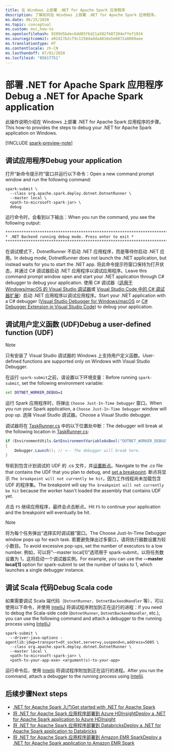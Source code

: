 ```yaml
---
title: 在 Windows 上部署 .NET for Apache Spark 应用程序
description: 了解如何在 Windows 上部署 .NET for Apache Spark 应用程序。
ms.date: 06/25/2020
ms.topic: conceptual
ms.custom: mvc,how-to
ms.openlocfilehash: 9209d5bdec6dd85f6d21a502fb07204effef1934
ms.sourcegitcommit: e02d17b2cf9c1258dadda4810a5e6072a0089aee
ms.translationtype: HT
ms.contentlocale: zh-CN
ms.lasthandoff: 07/01/2020
ms.locfileid: "85617751"
---
```

# <a name="debug-a-net-for-apache-spark-application"></a><span data-ttu-id="33837-103">部署 .NET for Apache Spark 应用程序</span><span class="sxs-lookup"><span data-stu-id="33837-103">Debug a .NET for Apache Spark application</span></span>

<span data-ttu-id="33837-104">此操作说明介绍在 Windows 上部署 .NET for Apache Spark 应用程序的步骤。</span><span class="sxs-lookup"><span data-stu-id="33837-104">This how-to provides the steps to debug your .NET for Apache Spark application on Windows.</span></span>

[!INCLUDE [spark-preview-note](../../../includes/spark-preview-note.md)]

## <a name="debug-your-application"></a><span data-ttu-id="33837-105">调试应用程序</span><span class="sxs-lookup"><span data-stu-id="33837-105">Debug your application</span></span>

<span data-ttu-id="33837-106">打开“新命令提示符”窗口并运行以下命令：</span><span class="sxs-lookup"><span data-stu-id="33837-106">Open a new command prompt window and run the following command:</span></span>

```shell
spark-submit \
  --class org.apache.spark.deploy.dotnet.DotnetRunner \
  --master local \
  <path-to-microsoft-spark-jar> \
  debug
```

<span data-ttu-id="33837-107">运行命令时，会看到以下输出：</span><span class="sxs-lookup"><span data-stu-id="33837-107">When you run the command, you see the following output:</span></span>

```console
***********************************************************************
* .NET Backend running debug mode. Press enter to exit *
***********************************************************************
```

<span data-ttu-id="33837-108">在调试模式下，DotnetRunner 不启动 .NET 应用程序，而是等待你启动 .NET 应用。</span><span class="sxs-lookup"><span data-stu-id="33837-108">In debug mode, DotnetRunner does not launch the .NET application, but instead waits for you to start the .NET app.</span></span> <span data-ttu-id="33837-109">将此命令提示符窗口保持为打开状态，并通过 C# 调试器启动 .NET 应用程序以调试应用程序。</span><span class="sxs-lookup"><span data-stu-id="33837-109">Leave this command prompt window open and start your .NET application through C# debugger to debug your application.</span></span> <span data-ttu-id="33837-110">使用 C# 调试器（[适用于 Windows/macOS 的 Visual Studio 调试器](https://visualstudio.microsoft.com/vs/)或 [Visual Studio Code 中的 C# 调试器扩展](https://code.visualstudio.com/Docs/editor/debugging)）启动 .NET 应用程序以调试应用程序。</span><span class="sxs-lookup"><span data-stu-id="33837-110">Start your .NET application with a C# debugger ([Visual Studio Debugger for Windows/macOS](https://visualstudio.microsoft.com/vs/) or [C# Debugger Extension in Visual Studio Code](https://code.visualstudio.com/Docs/editor/debugging)) to debug your application.</span></span>

## <a name="debug-a-user-defined-function-udf"></a><span data-ttu-id="33837-111">调试用户定义函数 (UDF)</span><span class="sxs-lookup"><span data-stu-id="33837-111">Debug a user-defined function (UDF)</span></span>

> [!NOTE]
> <span data-ttu-id="33837-112">只有安装了 Visual Studio 调试器的 Windows 上支持用户定义函数。</span><span class="sxs-lookup"><span data-stu-id="33837-112">User-defined functions are supported only on Windows with Visual Studio Debugger.</span></span>

<span data-ttu-id="33837-113">在运行 `spark-submit`之前，请设置以下环境变量：</span><span class="sxs-lookup"><span data-stu-id="33837-113">Before running `spark-submit`, set the following environment variable:</span></span>

```bat
set DOTNET_WORKER_DEBUG=1
```

<span data-ttu-id="33837-114">运行 Spark 应用程序时，将弹出 `Choose Just-In-Time Debugger` 窗口。</span><span class="sxs-lookup"><span data-stu-id="33837-114">When you run your Spark application, a `Choose Just-In-Time Debugger` window will pop up.</span></span> <span data-ttu-id="33837-115">选择 Visual Studio 调试器。</span><span class="sxs-lookup"><span data-stu-id="33837-115">Choose a Visual Studio debugger.</span></span>

<span data-ttu-id="33837-116">调试器将在 [TaskRunner.cs](https://github.com/dotnet/spark/blob/5e9c08b430b4bc56b5f42252c4b73437377afaed/src/csharp/Microsoft.Spark.Worker/TaskRunner.cs#L52) 中的以下位置处中断：</span><span class="sxs-lookup"><span data-stu-id="33837-116">The debugger will break at the following location in [TaskRunner.cs](https://github.com/dotnet/spark/blob/5e9c08b430b4bc56b5f42252c4b73437377afaed/src/csharp/Microsoft.Spark.Worker/TaskRunner.cs#L52):</span></span>

```csharp
if (EnvironmentUtils.GetEnvironmentVariableAsBool("DOTNET_WORKER_DEBUG"))
{
    Debugger.Launch(); // <-- The debugger will break here.
}
```

<span data-ttu-id="33837-117">导航到包含计划调试的 UDF 的 .cs 文件，并[设置断点](https://docs.microsoft.com/visualstudio/debugger/using-breakpoints?view=vs-2019)。</span><span class="sxs-lookup"><span data-stu-id="33837-117">Navigate to the *.cs* file that contains the UDF that you plan to debug, and [set a breakpoint](https://docs.microsoft.com/visualstudio/debugger/using-breakpoints?view=vs-2019).</span></span> <span data-ttu-id="33837-118">断点将显示 `The breakpoint will not currently be hit`，因为工作线程尚未加载包含 UDF 的程序集。</span><span class="sxs-lookup"><span data-stu-id="33837-118">The breakpoint will say `The breakpoint will not currently be hit` because the worker hasn't loaded the assembly that contains UDF yet.</span></span>

<span data-ttu-id="33837-119">点击 `F5` 继续应用程序，最终会点击断点。</span><span class="sxs-lookup"><span data-stu-id="33837-119">Hit `F5` to continue your application and the breakpoint will eventually be hit.</span></span>

> [!NOTE]
> <span data-ttu-id="33837-120">将为每个任务弹出“选择实时调试器”窗口。</span><span class="sxs-lookup"><span data-stu-id="33837-120">The Choose Just-In-Time Debugger window pops up for each task.</span></span> <span data-ttu-id="33837-121">若要避免弹出过多窗口，请将执行器数设置为较小数目。</span><span class="sxs-lookup"><span data-stu-id="33837-121">To avoid excessive pop-ups, set the number of executors to a low number.</span></span> <span data-ttu-id="33837-122">例如，可以将“--master local[1]”选项用于 spark-submit，以将任务数设置为 1，这将启动一个调试器实例。</span><span class="sxs-lookup"><span data-stu-id="33837-122">For example, you can use the **--master local[1]** option for spark-submit to set the number of tasks to 1, which launches a single debugger instance.</span></span>

## <a name="debug-scala-code"></a><span data-ttu-id="33837-123">调试 Scala 代码</span><span class="sxs-lookup"><span data-stu-id="33837-123">Debug Scala code</span></span>

<span data-ttu-id="33837-124">如果需要调试 Scala 端代码（`DotnetRunner`、`DotnetBackendHandler` 等），可以使用以下命令，并使用 [IntelliJ](https://www.jetbrains.com/help/idea/attaching-to-local-process.html) 将调试程序附加到正在运行的进程：</span><span class="sxs-lookup"><span data-stu-id="33837-124">If you need to debug the Scala-side code (`DotnetRunner`, `DotnetBackendHandler`, etc.), you can use the following command and attach a debugger to the running process using [IntelliJ](https://www.jetbrains.com/help/idea/attaching-to-local-process.html):</span></span>

```shell
spark-submit \
  --driver-java-options -agentlib:jdwp=transport=dt_socket,server=y,suspend=n,address=5005 \
  --class org.apache.spark.deploy.dotnet.DotnetRunner \
  --master local \
  <path-to-microsoft-spark-jar> \
  <path-to-your-app-exe> <argument(s)-to-your-app>
```

<span data-ttu-id="33837-125">运行命令后，使用 [Intellij](https://www.jetbrains.com/help/idea/attaching-to-local-process.html) 将调试程序附加到正在运行的进程。</span><span class="sxs-lookup"><span data-stu-id="33837-125">After you run the command, attach a debugger to the running process using [Intellij](https://www.jetbrains.com/help/idea/attaching-to-local-process.html).</span></span>

## <a name="next-steps"></a><span data-ttu-id="33837-126">后续步骤</span><span class="sxs-lookup"><span data-stu-id="33837-126">Next steps</span></span>

* [<span data-ttu-id="33837-127">.NET for Apache Spark 入门</span><span class="sxs-lookup"><span data-stu-id="33837-127">Get started with .NET for Apache Spark</span></span>](../tutorials/get-started.md)
* [<span data-ttu-id="33837-128">将 .NET for Apache Spark 应用程序部署到 Azure HDInsight</span><span class="sxs-lookup"><span data-stu-id="33837-128">Deploy a .NET for Apache Spark application to Azure HDInsight</span></span>](../tutorials/hdinsight-deployment.md)
* [<span data-ttu-id="33837-129">将 .NET for Apache Spark 应用程序部署到 Databricks</span><span class="sxs-lookup"><span data-stu-id="33837-129">Deploy a .NET for Apache Spark application to Databricks</span></span>](../tutorials/databricks-deployment.md)
* [<span data-ttu-id="33837-130">将 .NET for Apache Spark 应用程序部署到 Amazon EMR Spark</span><span class="sxs-lookup"><span data-stu-id="33837-130">Deploy a .NET for Apache Spark application to Amazon EMR Spark</span></span>](../tutorials/amazon-emr-spark-deployment.md)

